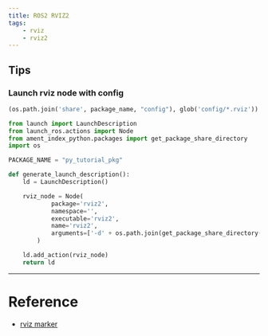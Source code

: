 ```yaml
---
title: ROS2 RVIZ2
tags:
    - rviz
    - rviz2
---
```



## Tips
### Launch rviz node with config

```python title="setup.py"
(os.path.join('share', package_name, "config"), glob('config/*.rviz'))  
```

```python title="launch.py"
from launch import LaunchDescription
from launch_ros.actions import Node
from ament_index_python.packages import get_package_share_directory
import os

PACKAGE_NAME = "py_tutorial_pkg"

def generate_launch_description():
    ld = LaunchDescription()

    rviz_node = Node(
            package='rviz2',
            namespace='',
            executable='rviz2',
            name='rviz2',
            arguments=['-d' + os.path.join(get_package_share_directory(PACKAGE_NAME), 'config', 'rviz_turtlesim_tf.rviz')]
        )

    ld.add_action(rviz_node)
    return ld
```

---

# Reference

- [rviz marker](https://velog.io/@cjh1995-ros/ROS2-RVIZ-Marker)